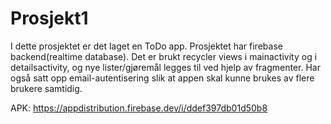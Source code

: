 # Prosjekt1

I dette prosjektet er det laget en ToDo app. Prosjektet har firebase backend(realtime database). Det er brukt recycler views i mainactivity og i detailsactivity, og nye lister/gjøremål legges til ved hjelp av fragmenter. Har også satt opp email-autentisering slik at appen skal kunne brukes av flere brukere samtidig.

APK: https://appdistribution.firebase.dev/i/ddef397db01d50b8
